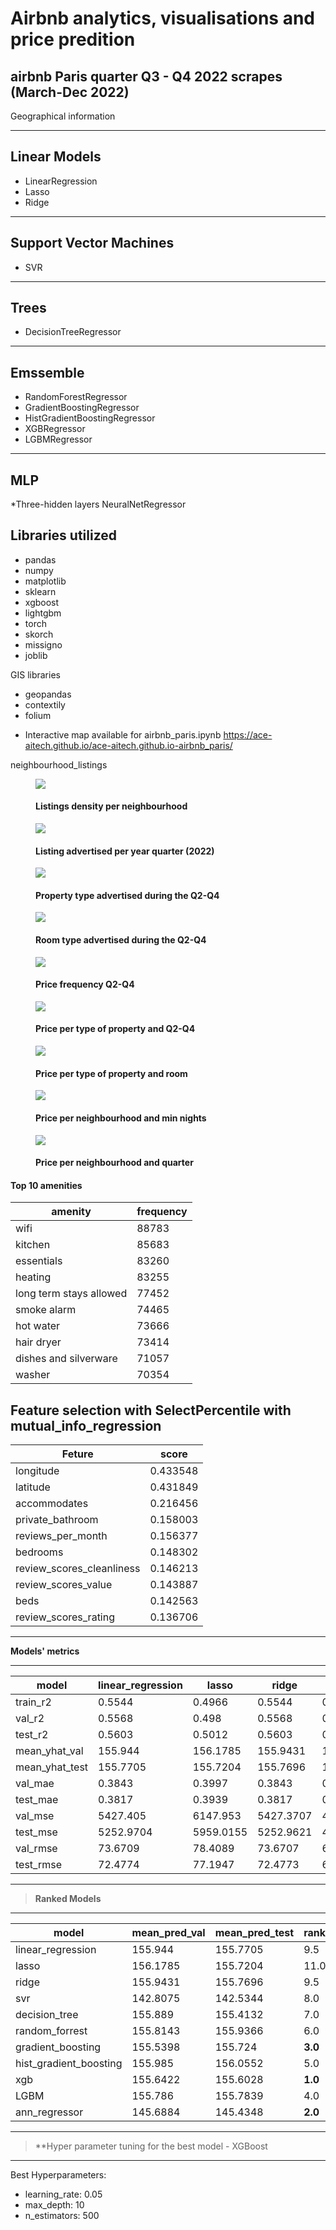 # Airbnb analytics, visualisations and price predition
## airbnb Paris quarter Q3 - Q4 2022 scrapes (March-Dec 2022)


Geographical information


---
Linear Models
---
* LinearRegression
* Lasso
* Ridge

---
Support Vector Machines
---
* SVR 

---
Trees
---
* DecisionTreeRegressor

---
Emssemble
---
* RandomForestRegressor
* GradientBoostingRegressor
* HistGradientBoostingRegressor
* XGBRegressor
* LGBMRegressor

---
MLP
----
*Three-hidden layers NeuralNetRegressor

## Libraries utilized

* pandas
* numpy
* matplotlib
* sklearn
* xgboost
* lightgbm
* torch
* skorch
* missigno
* joblib

GIS  libraries

* geopandas
* contextily
* folium


- Interactive map available for airbnb_paris.ipynb https://ace-aitech.github.io/ace-aitech.github.io-airbnb_paris/



neighbourhood_listings

<figure>
  <img src="/figures/neighbourhood.jpg"  />
  <figcaption>
      <h4>Listings density per neighbourhood</h4>
  </figcaption>
</figure>



<figure>
  <img src="/figures/quarters_density.jpg"  />
  <figcaption>
      <h4> Listing advertised per year quarter (2022)</h4>
  </figcaption>
</figure>


<figure>
  <img src="/figures/property_type.jpg"  />
  <figcaption>
      <h4>Property type advertised during the Q2-Q4 </h4>
  </figcaption>
</figure>



<figure>
  <img src="/figures/room_type.jpg"  />
  <figcaption>
      <h4>Room type advertised during the Q2-Q4 </h4>
  </figcaption>
</figure>


<figure>
  <img src="/figures/price.jpg"  />
  <figcaption>
      <h4>Price frequency Q2-Q4 </h4>
  </figcaption>
</figure>

<figure>
  <img src="/figures/property_scrape_box.jpg"  />
  <figcaption>
      <h4>Price per type of property and Q2-Q4 </h4>
  </figcaption>
</figure>


<figure>
  <img src="/figures/property_room_type_box.jpg"  />
  <figcaption>
      <h4>Price per type of property and room </h4>
  </figcaption>
</figure>

<figure>
  <img src="/figures/neighbourhood_minimum_nights_box.jpg"  />
  <figcaption>
      <h4>Price per neighbourhood and min nights</h4>
  </figcaption>
</figure>

<figure>
  <img src="/figures/neighbourhood_scrape_id_box.jpg"  />
  <figcaption>
      <h4>Price per neighbourhood and quarter</h4>
  </figcaption>
</figure>


#### **Top 10 amenities**

|amenity|frequency|
|---|---|
|wifi|88783|
|kitchen|85683|
|essentials|83260|
|heating|83255|
|long term stays allowed|77452|
|smoke alarm|74465|
|hot water|73666|
|hair dryer|73414|
|dishes and silverware|71057|
|washer|70354|

## Feature selection with SelectPercentile with mutual_info_regression


|Feture | score |
|-----------------------------|---------|
|longitude                    |0.433548 |
|latitude                     |0.431849 |
|accommodates                 |0.216456 |
|private_bathroom             |0.158003 |
|reviews_per_month            |0.156377 |
|bedrooms                     |0.148302 |
|review_scores_cleanliness    |0.146213 |
|review_scores_value          |0.143887 |
|beds                         |0.142563 |
|review_scores_rating         |0.136706 |



---


**Models' metrics**


---


|model|linear\_regression|lasso|ridge|svr|decision\_tree|random\_forrest|gradient\_boosting|hist\_gradient\_boosting|xgb|LGBM|ann\_regressor|
|---|---|---|---|---|---|---|---|---|---|---|---|
|train\_r2|0\.5544|0\.4966|0\.5544|0\.6094|0\.6435|0\.6564|0\.896|0\.7041|0\.9565|0\.8016|0\.9491|
|val\_r2|0\.5568|0\.498|0\.5568|0\.6002|0\.5877|0\.6279|0\.78|0\.6824|0\.803|0\.7422|0\.7845|
|test\_r2|0\.5603|0\.5012|0\.5603|0\.6077|0\.5965|0\.6362|0\.7863|0\.694|0\.8111|0\.7533|0\.7942|
|mean\_yhat\_val|155\.944|156\.1785|155\.9431|142\.8075|155\.889|155\.8143|155\.5398|155\.985|155\.6422|155\.786|145\.6884|
|mean\_yhat\_test|155\.7705|155\.7204|155\.7696|142\.5344|155\.4132|155\.9366|155\.724|156\.0552|155\.6028|155\.7839|145\.4348|
|val\_mae|0\.3843|0\.3997|0\.3843|0\.2811|0\.3434|0\.3332|0\.2425|0\.306|0\.2263|0\.2728|0\.2141|
|test\_mae|0\.3817|0\.3939|0\.3817|0\.2811|0\.3419|0\.332|0\.2418|0\.3029|0\.225|0\.2698|0\.2118|
|val\_mse|5427\.405|6147\.953|5427\.3707|4895\.9498|5049\.7012|4557\.1913|2694\.7748|3889\.0085|2412\.8689|3156\.8245|2639\.4353|
|test\_mse|5252\.9704|5959\.0155|5252\.9621|4687\.2693|4820\.9274|4346\.8873|2553\.1095|3656\.1552|2256\.5164|2947\.1248|2459\.0037|
|val\_rmse|73\.6709|78\.4089|73\.6707|69\.9711|71\.0612|67\.507|51\.9112|62\.3619|49\.121|56\.1856|51\.3754|
|test\_rmse|72\.4774|77\.1947|72\.4773|68\.4636|69\.4329|65\.9309|50\.5283|60\.4661|47\.5028|54\.2874|49\.5883|


---

> **Ranked Models**

---



|model|mean_pred\_val|mean_pred\_test|rank_train\_r2|rank_val\_r2|rank_test\_r2|rank_val\_mae|rank_test\_mae|rank_val\_mse|rank_test\_mse|rank_val\_rmse|rank_test\_rmse|
|---|---|---|---|---|---|---|---|---|---|---|---|
|linear\_regression|155\.944|155\.7705|9\.5|9\.5|9\.5|9\.5|9\.5|10\.0|10\.0|10\.0|10\.0|
|lasso|156\.1785|155\.7204|11\.0|11\.0|11\.0|11\.0|11\.0|11\.0|11\.0|11\.0|11\.0|
|ridge|155\.9431|155\.7696|9\.5|9\.5|9\.5|9\.5|9\.5|9\.0|9\.0|9\.0|9\.0|
|svr|142\.8075|142\.5344|8\.0|7\.0|7\.0|5\.0|5\.0|7\.0|7\.0|7\.0|7\.0|
|decision\_tree|155\.889|155\.4132|7\.0|8\.0|8\.0|8\.0|8\.0|8\.0|8\.0|8\.0|8\.0|
|random\_forrest|155\.8143|155\.9366|6\.0|6\.0|6\.0|7\.0|7\.0|6\.0|6\.0|6\.0|6\.0|
|gradient\_boosting|155\.5398|155\.724|__3\.0__|__3\.0__|__3\.0__|__3\.0__|__3\.0__|__3\.0__|__3\.0__|__3\.0__|__3\.0__|
|hist\_gradient\_boosting|155\.985|156\.0552|5\.0|5\.0|5\.0|6\.0|6\.0|5\.0|5\.0|5\.0|5\.0|
|xgb|155\.6422|155\.6028|__1\.0__|__1\.0__|__1\.0__|__2\.0__|__2\.0__|__1\.0__|__1\.0__|__1\.0__|__1\.0__|
|LGBM|155\.786|155\.7839|4\.0|4\.0|4\.0|4\.0|4\.0|4\.0|4\.0|4\.0|4\.0|
|ann\_regressor|145\.6884|145\.4348|__2\.0__|__2\.0__|__2\.0__|__1\.0__|__1\.0__|__2\.0__|__2\.0__|__2\.0__|__2\.0__|


---

> **Hyper parameter tuning for the best model - XGBoost

---
Best Hyperparameters: 

* learning_rate: 0.05
* max_depth: 10 
* n_estimators: 500


